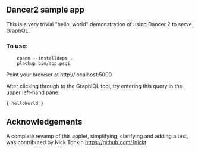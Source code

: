 ## Dancer2 sample app

 This is a very trivial "hello, world" demonstration of using Dancer 2 to serve GraphQL.

### To use:

```
    cpanm --installdeps .
    plackup bin/app.psgi
```

Point your browser at http://localhost:5000

After clicking through to the GraphiQL tool, try entering this query in the upper left-hand pane:

```
{ helloWorld }
```

## Acknowledgements

A complete revamp of this applet, simplifying, clarifying and adding a
test, was contributed by Nick Tonkin https://github.com/1nickt
